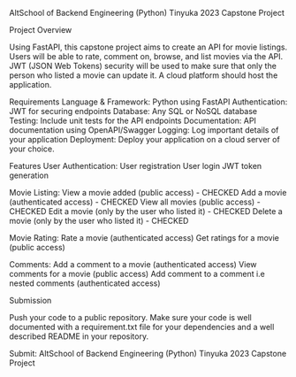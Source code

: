 AltSchool of Backend Engineering (Python) Tinyuka 2023 Capstone Project 

Project Overview

Using FastAPI, this capstone project aims to create an API for movie listings. Users will be able to rate, comment on, browse, and list movies via the API. JWT (JSON Web Tokens) security will be used to make sure that only the person who listed a movie can update it. A cloud platform should host the application.

Requirements
Language & Framework: Python using FastAPI
Authentication: JWT for securing endpoints
Database: Any SQL or NoSQL database
Testing: Include unit tests for the API endpoints
Documentation: API documentation using OpenAPI/Swagger
Logging: Log important details of your application
Deployment: Deploy your application on a cloud server of your choice.

Features
User Authentication:
User registration
User login
JWT token generation

Movie Listing:
View a movie added (public access) - CHECKED
Add a movie (authenticated access) - CHECKED
View all movies (public access) - CHECKED
Edit a movie (only by the user who listed it) - CHECKED
Delete a movie (only by the user who listed it) - CHECKED

Movie Rating:
Rate a movie (authenticated access)
Get ratings for a movie (public access)

Comments:
Add a comment to a movie (authenticated access)
View comments for a movie (public access)
Add comment to a comment i.e nested comments (authenticated access)


Submission

Push your code to a public repository. Make sure your code is well documented with a requirement.txt file for your dependencies and a well described README in your repository. 

Submit: AltSchool of Backend Engineering (Python) Tinyuka 2023 Capstone Project
